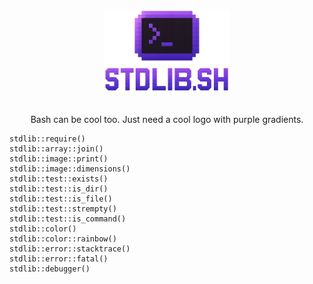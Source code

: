<h1>
  <p align="center">
  <img src="https://github.com/unreasonable-magic/stdlib.sh/blob/main/docs/logo.png?raw=true" width="200" />
</p>
</h1>
  <p align="center">
    Bash can be cool too. Just need a cool logo with purple gradients.
  </p>


```
stdlib::require()
stdlib::array::join()
stdlib::image::print()
stdlib::image::dimensions()
stdlib::test::exists()
stdlib::test::is_dir()
stdlib::test::is_file()
stdlib::test::strempty()
stdlib::test::is_command()
stdlib::color()
stdlib::color::rainbow()
stdlib::error::stacktrace()
stdlib::error::fatal()
stdlib::debugger()
```
